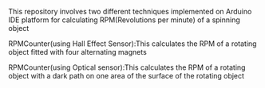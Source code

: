 This repository involves two different techniques implemented on Arduino IDE platform for calculating RPM(Revolutions per minute) of a spinning object 

RPMCounter(using Hall Effect Sensor):This calculates the RPM of a rotating object fitted with four alternating magnets 

RPMCounter(using Optical sensor):This calculates the RPM of a rotating object with a dark path on one area of the surface of the rotating object
